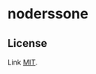# noderssone


## License

Link <a href="https://opensource.org/licenses/MIT">MIT</a>.


<br /><br />

<!--
<a href="https://heroku.com/deploy?template=https://github.com/rexlogic/noderssone">
  <img src="https://www.herokucdn.com/deploy/button.svg" alt="Deploy">
</a>
-->


